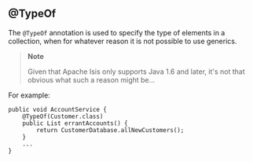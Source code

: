 @TypeOf
-------

The `@TypeOf` annotation is used to specify the type of elements in a
collection, when for whatever reason it is not possible to use generics.

> **Note**
>
> Given that Apache Isis only supports Java 1.6 and later, it's not that
> obvious what such a reason might be...

For example:

    public void AccountService {
        @TypeOf(Customer.class)
        public List errantAccounts() {
            return CustomerDatabase.allNewCustomers();
        }
        ...
    }
